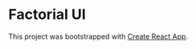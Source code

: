 # Factorial UI

This project was bootstrapped with [Create React App](https://github.com/facebook/create-react-app).
